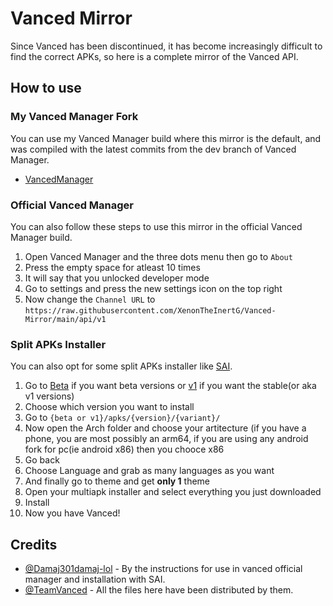 # Vanced Mirror

Since Vanced has been discontinued, it has become increasingly difficult to find the correct APKs, so here is a complete mirror of the Vanced API.

## How to use

### My Vanced Manager Fork

You can use my Vanced Manager build where this mirror is the default, and was compiled with the latest commits from the dev branch of Vanced Manager.

* [VancedManager](https://github.com/XenonTheInertG/Vanced-Manager)

### Official Vanced Manager

You can also follow these steps to use this mirror in the official Vanced Manager build.

1. Open Vanced Manager and the three dots menu then go to `About`
2. Press the empty space for atleast 10 times
3. It will say that you unlocked developer mode
4. Go to settings and press the new settings icon on the top right
5. Now change the `Channel URL` to `https://raw.githubusercontent.com/XenonTheInertG/Vanced-Mirror/main/api/v1`

### Split APKs Installer

You can also opt for some split APKs installer like [SAI](https://github.com/Aefyr/SAI).

1. Go to [Beta](https://github.com/XenonTheInertG/Vanced-Mirror/tree/main/api%2Fbeta) if you want beta versions or [v1](https://github.com/XenonTheInertG/Vanced-Mirror/tree/main/api%2Fv1)  if you want the stable(or aka v1 versions)
2. Choose which version you want to install
3. Go to `{beta or v1}/apks/{version}/{variant}/`
4. Now open the Arch folder and choose your artitecture (if you have a phone, you are most possibly an arm64, if you are using any android fork for pc(ie android x86) then you chooce x86
5. Go back 
6. Choose Language and grab as many languages as you want 
7. And finally go to theme and get **only 1** theme 
8. Open your multiapk installer and select everything you just downloaded
9. Install
10. Now you have Vanced!

## Credits

* [@Damaj301damaj-lol](https://github.com/Damaj301damaj-lol) - By the instructions for use in vanced official manager and installation with SAI.
* [@TeamVanced](https://github.com/TeamVanced) - All the files here have been distributed by them.
